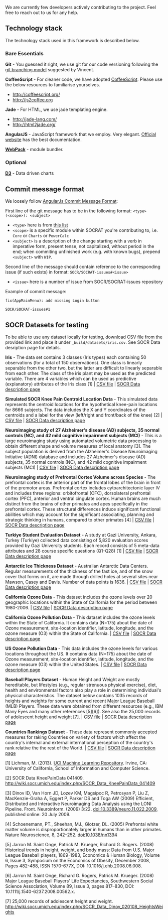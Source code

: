 We are currently few developers actively contributing to the project. Feel free to reach out to us for any help.

## Technology stack

The technology stack used in this framework is described below.

### Bare Essentials

**Git** - You guessed it right, we use git for our code versioning following the [git branching model](http://nvie.com/posts/a-successful-git-branching-model/) suggested by Vincent.

**CoffeeScript** - For cleaner code, we have adopted [CoffeeScript](http://coffeescript.org). Please use the below resources to familiarise yourselves.
  - http://coffeescript.org/ 
  - http://js2coffee.org

**Jade** - For HTML, we use jade templating engine.
  - http://jade-lang.com/
  - http://html2jade.org/

**AngularJS** - JavaScript framework that we employ. Very elegant. [Official website](https://angularjs.org/) has the best documentation.

**[WebPack](https://webpack.github.io/)** - module bundler. 

### Optional

**[D3](http://d3js.org)** - Data driven charts
  
## Commit message format

We loosely follow [AngularJs Commit Message Format](https://github.com/angular/angular.js/blob/master/DEVELOPERS.md#-git-commit-guidelines):

First line of the git message has to be in the following format: `<type>(<scope>): <subject>`
* `<type>` here is from [this list](https://github.com/angular/angular.js/blob/master/CONTRIBUTING.md#type)
* `<scope>` is a specific module within SOCRAT you're contributing to, i.e. `Core` or `Charts` or `PowerCalc`
* `<subject>` is a description of the change starting with a verb in imperative form, present tense, not capitalized, without period in the end; when commiting unfinished work (e.g. with known bugs), prepend `<subject>` with `WIP`.

Second line of the message should contain reference to the corresponding issue (if such exists) in format: `SOCR/SOCRAT-issues#<issue>`
* `<issue>` here is a number of issue from SOCR/SOCRAT-issues repository

Example of commit message:

```
fix(AppMainMenu): add missing Login button

SOCR/SOCRAT-issues#1
```

## SOCR Datasets for testing

To be able to use any dataset locally for testing, download CSV file from the provided link and place it under ``_build/datasets/iris.csv``. See SOCR Data desription page for details.

**Iris** - The data set contains 3 classes (Iris types) each containing 50 observations (for a total of 150 observations). One class is linearly separable from the other two, but the latter are difficult to linearly separable from each other. The class of the iris plant may be used as the predicted variable. There are 4 variables which can be used as predictive (explanatory) attributes of the Iris class [1] | [CSV file](http://nur-socr-web-dev02.miserver.it.umich.edu:3000/datasets/iris.csv) | [SOCR Data description page](http://wiki.socr.umich.edu/index.php/SOCR_Data_052511_IrisSepalPetalClasses)

**Simulated SOCR Knee Pain Centroid Location Data** - This simulated data represents the centroid locations for the hypothetical knee-pain locations for 8666 subjects. The data includes the X and Y coordinates of the centroids and a label for the view (left/right and front/back of the knee) [2] | [CSV file](http://nur-socr-web-dev02.miserver.it.umich.edu:3000/datasets/knee_pain_data.csv) | [SOCR Data description page](http://wiki.socr.umich.edu/index.php/SOCR_Data_KneePainData_041409)

**Neuroimaging study of 27 Alzheimer's disease (AD) subjects, 35 normal controls (NC), and 42 mild cognitive impairment subjects (MCI)** - This is a large neuroimaging study using automated volumetric data processing to obtain different shape and volume measures of local anatomy [3]. The subject population is derived from the Alzheimer's Disease Neuroimaging Initiative (ADNI) database and includes 27 Alzheimer's disease (AD) subjects, 35 normal controls (NC), and 42 mild cognitive impairment subjects (MCI) | [CSV file](http://nur-socr-web-dev02.miserver.it.umich.edu:3000/datasets/Global_Cortical_Surface_Curvedness_AD_NC_MCI.csv) | [SOCR Data description page](http://wiki.socr.umich.edu/index.php/SOCR_Data_July2009_ID_NI)

**Neuroimaging study of Prefrontal Cortex Volume across Species** - The prefrontal cortex is the anterior part of the frontal lobes of the brain in front of the premotor areas. Prefrontal cortex includes cytoarchitectonic layer IV and includes three regions: orbitofrontal (OFC), dorsolateral prefrontal cortex (PFC), anterior and ventral cingulate cortex. Human brains are much distinct from the brains of other primates and apes specifically in the prefrontal cortex. These structural differences induce significant functional abilities which may account for the significant associating, planning and strategic thinking in humans, compared to other primates [4] | [CSV file](http://nur-socr-web-dev02.miserver.it.umich.edu:3000/datasets/Prefrontal_Cortex_Volume_across_Species.csv) | [SOCR Data description page](http://wiki.socr.umich.edu/index.php/SOCR_Data_April2009_ID_NI)

**Turkiye Student Evaluation Dataset** - A study at Gazi University, Ankara, Turkey (Turkiye) collected data consisting of 5,820 evaluation scores provided by Gazi University students. Each record consists of 5 meta-data attributes and 28 course specific questions (Q1-Q28) [1] | [CSV file](http://nur-socr-web-dev02.miserver.it.umich.edu:3000/datasets/Turkiye_Student_Evaluation_Data_Set.csv) | [SOCR Data description page](http://wiki.socr.umich.edu/index.php/SOCR_TurkiyeStudentEvalData)

**Antarctic Ice Thickness Dataset** - Australian Antarctic Data Centers. Regular measurements of the thickness of the fast ice, and of the snow cover that forms on it, are made through drilled holes at several sites near Mawson, Casey and Davis. Number of data points is 1636. | [CSV file](http://nur-socr-web-dev02.miserver.it.umich.edu:3000/datasets/Antarctic_Ice_Thickness.csv) | [SOCR Data description page](http://wiki.stat.ucla.edu/socr/index.php/SOCR_Data_Dinov_042108_Antarctic_IceThicknessMawson)

**California Ozone Data** - This dataset includes the ozone levels over 20 geographic locations within the State of California for the period between 1980-2006. | [CSV file](http://nur-socr-web-dev02.miserver.it.umich.edu:3000/datasets/California_Ozone.csv) | [SOCR Data description page](http://wiki.stat.ucla.edu/socr/index.php/SOCR_Data_121608_OzoneData)

**California Ozone Pollution Data** - This dataset includes the ozone levels within the State of California. It contains data (N=175) about the date of Ozone measurement, site-location identifier, latitude, longitude, and the ozone measure (O3) within the State of California. | [CSV file](http://nur-socr-web-dev02.miserver.it.umich.edu:3000/datasets/California_Ozone_Pollution.csv) | [SOCR Data description page](http://wiki.stat.ucla.edu/socr/index.php/SOCR_Data_121608_CA_US_OzoneData)

**US Ozone Pollution Data** - This data includes the ozone levels for various locations throughout the US. It contains data (N=175) about the date of Ozone measurement, site-location identifier, latitude, longitude, and the ozone measure (O3) within the United States. | [CSV file](http://nur-socr-web-dev02.miserver.it.umich.edu:3000/datasets/US_Ozone_Pollution.csv) | [SOCR Data description page](http://wiki.stat.ucla.edu/socr/index.php/SOCR_Data_121608_CA_US_OzoneData)

**Baseball Players Dataset** - Human Height and Weight are mostly hereditable, but lifestyles (e.g., regular strenuous physical exercise), diet, health and environmental factors also play a role in determining individual's physical characteristics. The dataset below contains 1035 records of heights and weights for some current and recent Major League Baseball (MLB) Players. These data were obtained from different resources (e.g., IBM Many Eyes and many other references [5][6]). See also the 25,000 records of adolescent height and weight [7]. | [CSV file](http://nur-socr-web-dev02.miserver.it.umich.edu:3000/datasets/Baseball_Players.csv) | [SOCR Data description page](http://wiki.socr.umich.edu/index.php/SOCR_Data_MLB_HeightsWeights)

**Countries Rankings Dataset** - These data represent commonly accepted measures for raking Countries on variety of factors which affect the country's internal and external international perception of the country's rank relative the the rest of the World. | [CSV file](http://nur-socr-web-dev02.miserver.it.umich.edu:3000/datasets/Countries_Rankings.csv) | [SOCR Data description page](http://wiki.socr.umich.edu/index.php/SOCR_Data_2008_World_CountriesRankings)

[1] Lichman, M. (2013). [UCI Machine Learning Repository](http://archive.ics.uci.edu/ml). Irvine, CA: University of California, School of Information and Computer Science.

[2] SOCR Data KneePainData 041409. http://wiki.socr.umich.edu/index.php/SOCR_Data_KneePainData_041409

[3] Dinov ID, Van Horn JD, Lozev KM, Magsipoc R, Petrosyan P, Liu Z, MacKenzie-Graha A, Eggert P, Parker DS and Toga AW (2009) Efficient, Distributed and Interactive Neuroimaging Data Analysis using the LONI Pipeline. Front. Neuroinform. (2009) 3:22. [doi:10.3389/neuro.11.022.2009](https://doi.org/10.3389/neuro.11.022.2009), published online: 20 July 2009.

[4] Schoenemann, PT., Sheehan, MJ., Glotzer, DL. (2005) Prefrontal white matter volume is disproportionately larger in humans than in other primates. Nature Neuroscience, 8, 242–252. [doi:10.1038/nn1394](https://doi.org/10.1038/nn1394)

[5] Jarron M. Saint Onge, Patrick M. Krueger, Richard G. Rogers. (2008) Historical trends in height, weight, and body mass: Data from U.S. Major League Baseball players, 1869-1983, Economics & Human Biology, Volume 6, Issue 3, Symposium on the Economics of Obesity, December 2008, Pages 482-488, ISSN 1570-677X, DOI: 10.1016/j.ehb.2008.06.008.

[6] Jarron M. Saint Onge, Richard G. Rogers, Patrick M. Krueger. (2008) Major League Baseball Players' Life Expectancies, Southwestern Social Science Association, Volume 89, Issue 3, pages 817–830, DOI: 10.1111/j.1540-6237.2008.00562.x.

[7] 25,000 records of adolescent height and weight. http://wiki.socr.umich.edu/index.php/SOCR_Data_Dinov_020108_HeightsWeights
